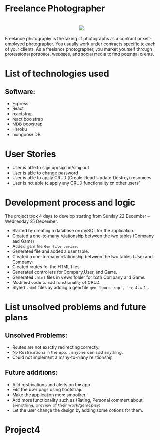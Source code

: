 # Freelance Photographer

<h1 align = center>
<img src= file:///Users/afnanmasrahi/Desktop/logo-aa.png.png>
</h1>


Freelance photography is the taking of photographs as a contract or self-employed photographer. You usually work under contracts specific to each of your clients. As a freelance photographer, you market yourself through professional portfolios, websites, and social media to find potential clients.


# List of technologies used

## Software:
-	Express
-	React
-	reactstrap
-	react bootstrap
- MDB bootstrap
- Heroku
- mongoose DB


# User Stories

-	User is able to sign up/sign in/sing out
-	User is able to change password
-	User is able to apply CRUD (Create-Read-Update-Destroy) resources
- User is not able to apply any CRUD functionality on other users'


# Development process and logic

The project took 4 days to develop starting from Sunday 22 December – Wednesday 25 December.
<br>

-	Started by creating a database on mySQL for the application.
- Created a one-to-many relationship between the two tables (Company and Game)
-	Added gem file `Gem file devise`.
- Generated file and added a user table.
-	Created a one-to-many relationship between the two tables (User and Company)
-	Created routes for the HTML files.
- Generated controllers for Company,User, and Game.
- Generated `.html` files in views folder for both Company and Game.
- Modified code to add functionality of CRUD.
- Styled `.html` files by adding a gem file `gem 'bootstrap', '~> 4.4.1'`.


# List unsolved problems and future plans

## Unsolved Problems:
-	Routes are not exactly redirecting correctly.
- No Restrications in the app. , anyone can add anything.
- Could not implement a many-to-many relationship.

## Future additions:
-	Add restrications and alerts on the app.
-	Edit the user page using bootstrap.
-	Make the application more smoother.
-	Add more functionality such as (Rating, Personal comment about something, preview of their work/gameplay)
-	Let the user change the design by adding some options for them.






# Project4

